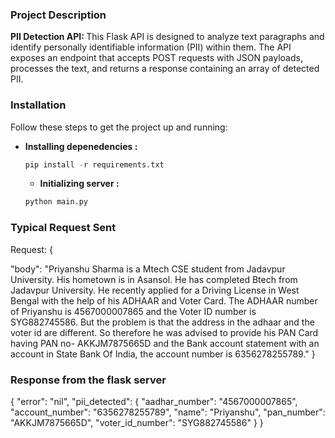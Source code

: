 ### Project Description

<b>PII Detection API: </b> This Flask API is designed to analyze text paragraphs and identify personally identifiable information (PII) within them. The API exposes an endpoint that accepts POST requests with JSON payloads, processes the text, and returns a response containing an array of detected PII.

### Installation

Follow these steps to get the project up and running:

- <b>Installing depenedencies : </b>

  ```python
  pip install -r requirements.txt
  ```

  - <b>Initializing server : </b>

  ```python
  python main.py
  ```

### Typical Request Sent

Request:
  {

  "body": "Priyanshu Sharma is a Mtech CSE student from Jadavpur University. His hometown is in Asansol. He has completed Btech from Jadavpur University. He recently applied for a Driving License in West Bengal with the help of his ADHAAR and Voter Card. The ADHAAR number of Priyanshu is 4567000007865 and the Voter ID number is SYG882745586. But the problem is that the address in the adhaar and the voter id are different. So therefore he was advised to provide his PAN Card having PAN no- AKKJM7875665D and the Bank account statement with an account in State Bank Of India, the account number is 6356278255789."
}

### Response from the flask server

{
  "error": "nil",
  "pii_detected": {
    "aadhar_number": "4567000007865",
    "account_number": "6356278255789",
    "name": "Priyanshu",
    "pan_number": "AKKJM7875665D",
    "voter_id_number": "SYG882745586"
  }
}



